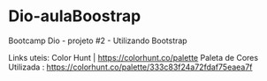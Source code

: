 # Dio-aulaBoostrap
Bootcamp Dio - projeto #2 - Utilizando Bootstrap

Links uteis:
Color Hunt | https://colorhunt.co/palette
Paleta de Cores Utilizada : https://colorhunt.co/palette/333c83f24a72fdaf75eaea7f
